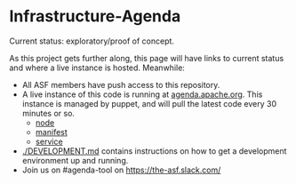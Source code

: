 # Infrastructure-Agenda

Current status: exploratory/proof of concept.

As this project gets further along, this page will have links to current
status and where a live instance is hosted.  Meanwhile:

* All ASF members have push access to this repository.
* A live instance of this code is running at
  [agenda.apache.org](https://agenda.apache.org).  This instance is managed by
  puppet, and will pull the latest code every 30 minutes or so.
    * [node](https://github.com/apache/infrastructure-p6/blob/production/data/nodes/agenda-vm-he-fi.apache.org.yaml)
    * [manifest](https://github.com/apache/infrastructure-p6/blob/production/modules/infra_agenda/manifests/init.pp)
    * [service](https://github.com/apache/infrastructure-p6/blob/production/modules/infra_agenda/files/agenda.service)
* [./DEVELOPMENT.md](DEVELOPMENT.md) contains instructions on how to get a
  development environment up and running.
* Join us on #agenda-tool on https://the-asf.slack.com/

